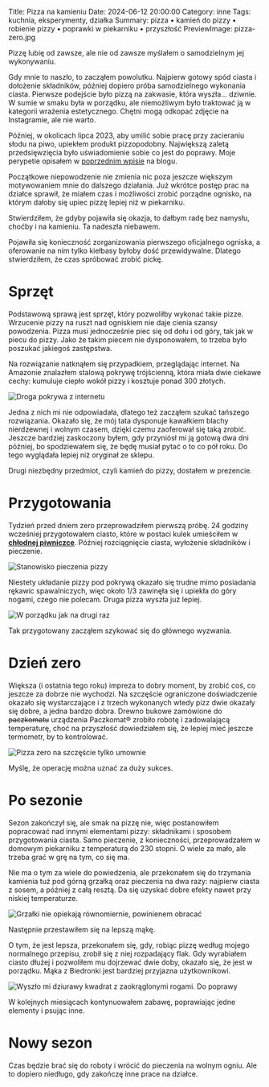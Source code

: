 Title: Pizza na kamieniu
Date: 2024-06-12 20:00:00
Category: inne
Tags: kuchnia, eksperymenty, działka
Summary: pizza • kamień do pizzy • robienie pizzy • poprawki w piekarniku • przyszłość
PreviewImage: pizza-zero.jpg

Pizzę lubię od zawsze, ale nie od zawsze myślałem o samodzielnym jej wykonywaniu.

Gdy mnie to naszło, to zacząłem powolutku. Najpierw gotowy spód ciasta i dołożenie składników, później dopiero próba samodzielnego wykonania ciasta. Pierwsze podejście było pizzą na zakwasie, która wyszła... dziwnie. W sumie w smaku była w porządku, ale niemożliwym było traktować ją w kategorii wrażenia estetycznego. Chętni mogą odkopać zdjęcie na Instagramie, ale nie warto.

Później, w okolicach lipca 2023, aby umilić sobie pracę przy zacieraniu słodu na piwo, upiekłem produkt pizzopodobny. Największą zaletą przedsięwzięcia było uświadomienie sobie co jest do poprawy. Moje perypetie opisałem w [poprzednim wpisie]({filename}/27-piwo-i-pizza/piwo-i-pizza.md) na blogu.

Początkowe niepowodzenie nie zmienia nic poza jeszcze większym motywowaniem mnie do dalszego działania. Już wkrótce postęp prac na działce sprawił, że miałem czas i możliwości zrobić porządne ognisko, na którym dałoby się upiec pizzę lepiej niż w piekarniku.

Stwierdziłem, że gdyby pojawiła się okazja, to dałbym radę bez namysłu, choćby i na kamieniu. Ta nadeszła niebawem.

Pojawiła się konieczność zorganizowania pierwszego oficjalnego ogniska, a oferowanie na nim tylko kiełbasy byłoby dość przewidywalne. Dlatego stwierdziłem, że czas spróbować zrobić pickę.

# Sprzęt

Podstawową sprawą jest sprzęt, który pozwoliłby wykonać takie pizze. Wrzucenie pizzy na ruszt nad ogniskiem nie daje cienia szansy powodzenia. Pizza musi jednocześnie piec się od dołu i od góry, tak jak w piecu do pizzy. Jako że takim piecem nie dysponowałem, to trzeba było poszukać jakiegoś zastępstwa.

Na rozwiązanie natknąłem się przypadkiem, przeglądając internet. Na Amazonie znalazłem stalową pokrywę trójścienną, która miała dwie ciekawe cechy: kumuluje ciepło wokół pizzy i kosztuje ponad 300 złotych.

![Droga pokrywa z internetu]({attach}pokrywa-z-amazona.jpg)

Jedna z nich mi nie odpowiadała, dlatego też zacząłem szukać tańszego rozwiązania. Okazało się, że mój tata dysponuje kawałkiem blachy nierdzewnej i wolnym czasem, dzięki czemu zaoferował się taką zrobić. Jeszcze bardziej zaskoczony byłem, gdy przyniósł mi ją gotową dwa dni później, bo spodziewałem się, że będę musiał pytać o to co pół roku. Do tego wyglądała lepiej niż oryginał ze sklepu.

Drugi niezbędny przedmiot, czyli kamień do pizzy, dostałem w prezencie.

# Przygotowania

Tydzień przed dniem zero przeprowadziłem pierwszą próbę. 24 godziny wcześniej przygotowałem ciasto, które w postaci kulek umieściłem w [__chłodnej piwniczce__]({filename}/25-piwniczka-na-wina-pomiary-temperatury/piwniczka-na-wina.md). Później rozciągnięcie ciasta, wyłożenie składników i pieczenie. 

![Stanowisko pieczenia pizzy]({attach}pre-pizza-w-mroku.jpg)

Niestety układanie pizzy pod pokrywą okazało się trudne mimo posiadania rękawic spawalniczych, więc około 1/3 zawinęła się i upiekła do góry nogami, czego nie polecam. Druga pizza wyszła już lepiej.

![W porządku jak na drugi raz]({attach}pre-upieczona-pizza.jpg)

Tak przygotowany zacząłem szykować się do głównego wyzwania.

# Dzień zero

Większa (i ostatnia tego roku) impreza to dobry moment, by zrobić coś, co jeszcze za dobrze nie wychodzi. Na szczęście ograniczone doświadczenie okazało się wystarczające i z trzech wykonanych wtedy pizz dwie okazały się dobre, a jedna bardzo dobra. Drewno bukowe zamówione do <s>paczkomatu</s> urządzenia Paczkomat® zrobiło robotę i zadowalającą temperaturę, choć na przyszłość dowiedziałem się, że lepiej mieć jeszcze termometr, by to kontrolować.

![Pizza zero na szczęście tylko umownie]({attach}pizza-zero.jpg)

Myślę, że operację można uznać za duży sukces.

# Po sezonie

Sezon zakończył się, ale smak na pizzę nie, więc postanowiłem popracować nad innymi elementami pizzy: składnikami i sposobem przygotowania ciasta. Samo pieczenie, z konieczności, przeprowadzałem w domowym piekarniku z temperaturą do 230 stopni. O wiele za mało, ale trzeba grać w grę na tym, co się ma.

Nie ma o tym za wiele do powiedzenia, ale przekonałem się do trzymania kamienia tuż pod górną grzałką oraz pieczenia na dwa razy: najpierw ciasta z sosem, a później z całą resztą. Da się uzyskać dobre efekty nawet przy niskiej temperaturze.

![Grzałki nie opiekają równomiernie, powinienem obracać]({attach}piekarnik-pizza.jpg)

Następnie przestawiłem się na lepszą mąkę.

O tym, że jest lepsza, przekonałem się, gdy, robiąc pizzę według mojego normalnego przepisu, zrobił się z niej rozpadający flak.
Gdy wyrabiałem ciasto dłużej i pozwoliłem mu dojrzewać dwie doby, okazało się, że jest w porządku. Mąka z Biedronki jest bardziej przyjazna użytkownikowi.

![Wyszło mi dziurawy kwadrat z zaokrąglonymi rogami. Do poprawy]({attach}marcowa-pizza.jpg)

W kolejnych miesiącach kontynuowałem zabawę, poprawiając jedne elementy i psując inne.

# Nowy sezon

Czas będzie brać się do roboty i wrócić do pieczenia na wolnym ogniu. Ale to dopiero niedługo, gdy zakończę inne prace na działce.
